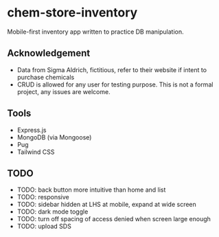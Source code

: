 # chem-store-inventory

Mobile-first inventory app written to practice DB manipulation.

## Acknowledgement

- Data from Sigma Aldrich, fictitious, refer to their website if intent to
  purchase chemicals
- CRUD is allowed for any user for testing purpose. This is not a formal
  project, any issues are welcome.

## Tools

- Express.js
- MongoDB (via Mongoose)
- Pug
- Tailwind CSS

## TODO

- TODO: back button more intuitive than home and list
- TODO: responsive
- TODO: sidebar hidden at LHS at mobile, expand at wide screen
- TODO: dark mode toggle
- TODO: turn off spacing of access denied when screen large enough
- TODO: upload SDS
